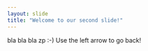 ```yaml
---
layout: slide
title: "Welcome to our second slide!"
---
```

bla bla bla zp :-)
Use the left arrow to go back!
